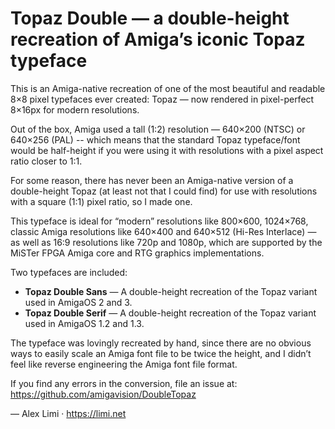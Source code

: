 # Topaz Double — a double-height recreation of Amiga’s iconic Topaz typeface

This is an Amiga-native recreation of one of the most beautiful and readable 8×8 pixel typefaces ever created: Topaz — now rendered in pixel-perfect 8×16px for modern resolutions.

Out of the box, Amiga used a tall (1:2) resolution — 640×200 (NTSC) or 640×256 (PAL) -- which means that the standard Topaz typeface/font would be half-height if you were using it with resolutions with a pixel aspect ratio closer to 1:1.

For some reason, there has never been an Amiga-native version of a double-height Topaz (at least not that I could find) for use with resolutions with a square (1:1) pixel ratio, so I made one.

This typeface is ideal for “modern” resolutions like 800×600, 1024×768, classic Amiga resolutions like 640×400 and 640×512 (Hi-Res Interlace) — as well as 16:9 resolutions like 720p and 1080p, which are supported by the MiSTer FPGA Amiga core and RTG graphics implementations.

Two typefaces are included:

* **Topaz Double Sans** — A double-height recreation of the Topaz variant used in AmigaOS 2 and 3.
* **Topaz Double Serif** — A double-height recreation of the Topaz variant used in AmigaOS 1.2 and 1.3.

The typeface was lovingly recreated by hand, since there are no obvious ways to easily scale an Amiga font file to be twice the height, and I didn’t feel like reverse engineering the Amiga font file format.

If you find any errors in the conversion, file an issue at: 
https://github.com/amigavision/DoubleTopaz

— Alex Limi · https://limi.net
